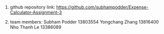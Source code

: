 1. github repository link:
https://github.com/subhampodder/Expense-Calculator-Assignment-3

2. team members:
Subham Podder   13803554
Yongchang Zhang  13816400
Nho Thanh Le  13386089
